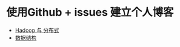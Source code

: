 # 使用Github + issues 建立个人博客
- [Hadoop 与 分布式](https://github.com/Sunalways/Blog/projects/1)
- [数据结构](https://github.com/Sunalways/Blog/projects/2)
